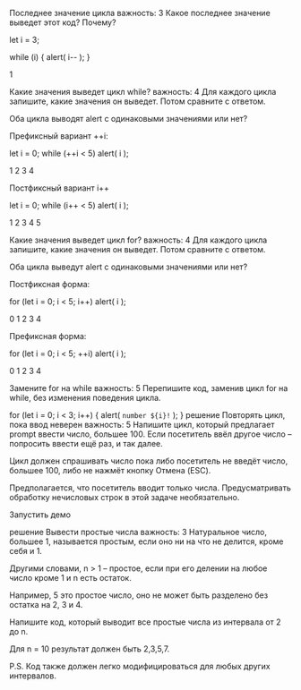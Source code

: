 Последнее значение цикла
важность: 3
Какое последнее значение выведет этот код? Почему?

let i = 3;

while (i) {
  alert( i-- );
}


1




Какие значения выведет цикл while?
важность: 4
Для каждого цикла запишите, какие значения он выведет. Потом сравните с ответом.

Оба цикла выводят alert с одинаковыми значениями или нет?

Префиксный вариант ++i:

let i = 0;
while (++i < 5) alert( i );

1 2 3 4


Постфиксный вариант i++

let i = 0;
while (i++ < 5) alert( i );

1 2 3 4 5


Какие значения выведет цикл for?
важность: 4
Для каждого цикла запишите, какие значения он выведет. Потом сравните с ответом.

Оба цикла выведут alert с одинаковыми значениями или нет?

Постфиксная форма:

for (let i = 0; i < 5; i++) alert( i );

0 1 2 3 4

Префиксная форма:

for (let i = 0; i < 5; ++i) alert( i );

0 1 2 3 4




Замените for на while
важность: 5
Перепишите код, заменив цикл for на while, без изменения поведения цикла.

for (let i = 0; i < 3; i++) {
  alert( `number ${i}!` );
}
решение
Повторять цикл, пока ввод неверен
важность: 5
Напишите цикл, который предлагает prompt ввести число, большее 100. Если посетитель ввёл другое число – попросить ввести ещё раз, и так далее.

Цикл должен спрашивать число пока либо посетитель не введёт число, большее 100, либо не нажмёт кнопку Отмена (ESC).

Предполагается, что посетитель вводит только числа. Предусматривать обработку нечисловых строк в этой задаче необязательно.

Запустить демо

решение
Вывести простые числа
важность: 3
Натуральное число, большее 1, называется простым, если оно ни на что не делится, кроме себя и 1.

Другими словами, n > 1 – простое, если при его делении на любое число кроме 1 и n есть остаток.

Например, 5 это простое число, оно не может быть разделено без остатка на 2, 3 и 4.

Напишите код, который выводит все простые числа из интервала от 2 до n.

Для n = 10 результат должен быть 2,3,5,7.

P.S. Код также должен легко модифицироваться для любых других интервалов.
